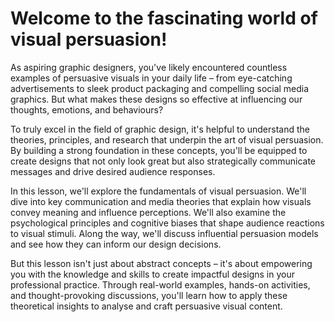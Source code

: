 # **Welcome to the fascinating world of visual persuasion\!**

As aspiring graphic designers, you've likely encountered countless examples of persuasive visuals in your daily life – from eye-catching advertisements to sleek product packaging and compelling social media graphics. But what makes these designs so effective at influencing our thoughts, emotions, and behaviours?

To truly excel in the field of graphic design, it's helpful to understand the theories, principles, and research that underpin the art of visual persuasion. By building a strong foundation in these concepts, you'll be equipped to create designs that not only look great but also strategically communicate messages and drive desired audience responses.

In this lesson, we'll explore the fundamentals of visual persuasion. We'll dive into key communication and media theories that explain how visuals convey meaning and influence perceptions. We'll also examine the psychological principles and cognitive biases that shape audience reactions to visual stimuli. Along the way, we'll discuss influential persuasion models and see how they can inform our design decisions.

But this lesson isn't just about abstract concepts – it's about empowering you with the knowledge and skills to create impactful designs in your professional practice. Through real-world examples, hands-on activities, and thought-provoking discussions, you'll learn how to apply these theoretical insights to analyse and craft persuasive visual content.

